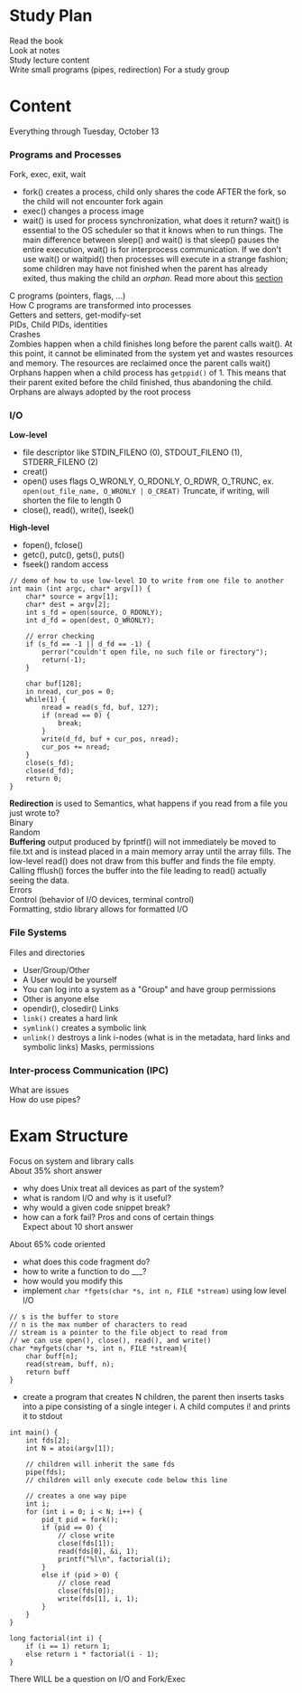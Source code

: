 # Study Plan
Read the book  
Look at notes  
Study lecture content  
Write small programs (pipes, redirection)
For a study group  

# Content
Everything through Tuesday, October 13

### Programs and Processes
Fork, exec, exit, wait  
- fork() creates a process, child only shares the code AFTER the fork, so the child will not encounter fork again
- exec() changes a process image
- wait() is used for process synchronization, what does it return? wait() is essential to the OS scheduler so that it knows when to run things. The main difference between sleep() and wait() is that sleep() pauses the entire execution, wait() is for interprocess communication. If we don't use wait() or waitpid() then processes will execute in a strange fashion; some children may have not finished when the parent has already exited, thus making the child an *orphan*. Read more about this [section](###-programs-and-processes)
  
C programs (pointers, flags, ...)  
How C programs are transformed into processes  
Getters and setters, get-modify-set  
PIDs, Child PIDs, identities  
Crashes  
Zombies happen when a child finishes long before the parent calls wait(). At this point, it cannot be eliminated from the system yet and wastes resources and memory. The resources are reclaimed once the parent calls wait()  
Orphans happen when a child process has ```getppid()``` of 1. This means that their parent exited before the child finished, thus abandoning the child. Orphans are always adopted by the root process  

### I/O
**Low-level**
- file descriptor like STDIN_FILENO (0), STDOUT_FILENO (1), STDERR_FILENO (2)
- creat()
- open() uses flags O_WRONLY, O_RDONLY, O_RDWR, O_TRUNC, ex. ```open(out_file_name, O_WRONLY | O_CREAT)``` Truncate, if writing, will shorten the file to length 0
- close(), read(), write(), lseek()  
  
**High-level**
- fopen(), fclose()
- getc(), putc(), gets(), puts()
- fseek() random access  
  
```
// demo of how to use low-level IO to write from one file to another
int main (int argc, char* argv[]) {
	char* source = argv[1];
	char* dest = argv[2];
	int s_fd = open(source, O_RDONLY);
	int d_fd = open(dest, O_WRONLY);
	
	// error checking
	if (s_fd == -1 || d_fd == -1) {
		perror("couldn't open file, no such file or firectory");
		return(-1);
	}

	char buf[128];
	in nread, cur_pos = 0;
	while(1) {
		nread = read(s_fd, buf, 127);
		if (nread == 0) {
			break;
		}
		write(d_fd, buf + cur_pos, nread);
		cur_pos += nread;
	}
	close(s_fd);
	close(d_fd);
	return 0;
}
```
**Redirection** is used to 
Semantics, what happens if you read from a file you just wrote to?  
Binary  
Random  
**Buffering** output produced by fprintf() will not immediately be moved to file.txt and is instead placed in a main memory array until the array fills. The low-level read() does not draw from this buffer and finds the file empty. Calling fflush() forces the buffer into the file leading to read() actually seeing the data.  
Errors  
Control (behavior of I/O devices, terminal control)  
Formatting, stdio library allows for formatted I/O

### File Systems
Files and directories  
- User/Group/Other
- A User would be yourself
- You can log into a system as a "Group" and have group permissions
- Other is anyone else
- opendir(), closedir()
Links  
- ```link()``` creates a hard link
- ```symlink()``` creates a symbolic link
- ```unlink()``` destroys a link
i-nodes (what is in the metadata, hard links and symbolic links)
Masks, permissions

### Inter-process Communication (IPC)
What are issues  
How do use pipes?  

# Exam Structure
Focus on system and library calls  
About 35% short answer  
- why does Unix treat all devices as part of the system?
- what is random I/O and why is it useful?
- why would a given code snippet break?
- how can a fork fail?
Pros and cons of certain things  
Expect about 10 short answer
  
About 65% code oriented
- what does this code fragment do?
- how to write a function to do ___?
- how would you modify this
- implement ```char *fgets(char *s, int n, FILE *stream)``` using low level I/O
```
// s is the buffer to store
// n is the max number of characters to read
// stream is a pointer to the file object to read from
// we can use open(), close(), read(), and write()
char *myfgets(char *s, int n, FILE *stream){
	char buff[n];
	read(stream, buff, n);
	return buff
}
```
- create a program that creates N children, the parent then inserts tasks into a pipe consisting of a single integer i. A child computes i! and prints it to stdout  
```
int main() {
	int fds[2];
	int N = atoi(argv[1]);

	// children will inherit the same fds
	pipe(fds);
	// children will only execute code below this line

	// creates a one way pipe
	int i;
	for (int i = 0; i < N; i++) {
		pid_t pid = fork();
		if (pid == 0) {
			// close write
			close(fds[1]);
			read(fds[0], &i, 1);
			printf("%l\n", factorial(i);
		}
		else if (pid > 0) {
			// close read
			close(fds[0]);
			write(fds[1], i, 1);
		}
	}
}

long factorial(int i) {
	if (i == 1) return 1;
	else return i * factorial(i - 1);
}
```
  
There WILL be a question on I/O and Fork/Exec
